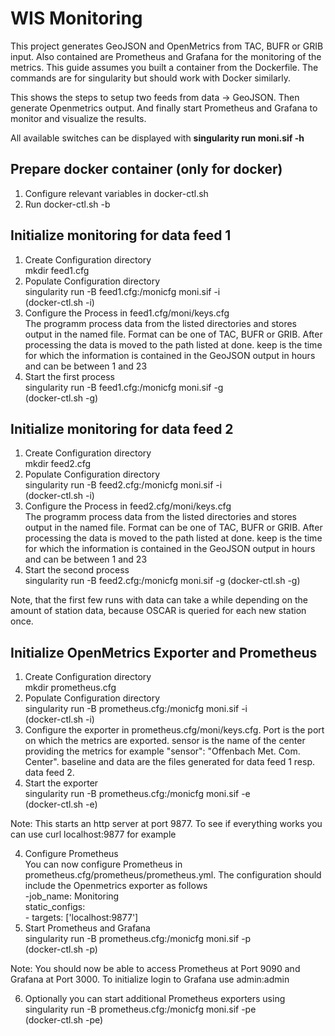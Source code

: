 # WIS Monitoring

This project generates GeoJSON and OpenMetrics from TAC, BUFR or GRIB input. Also contained are Prometheus and Grafana for the monitoring of the metrics. This guide assumes you built a container from the Dockerfile. The commands are for singularity but should work with Docker similarly.

This shows the steps to setup two feeds from data -> GeoJSON. Then generate Openmetrics output. And finally start Prometheus and Grafana to monitor and visualize the results.

All available switches can be displayed with **singularity run moni.sif -h**

## Prepare docker container (only for docker)
1. Configure relevant variables in docker-ctl.sh  
2. Run docker-ctl.sh -b  

## Initialize monitoring for data feed 1
1. Create Configuration directory  
   mkdir feed1.cfg
2. Populate Configuration directory  
   singularity run -B feed1.cfg:/monicfg moni.sif -i  
   (docker-ctl.sh -i)
3. Configure the Process in feed1.cfg/moni/keys.cfg  
   The programm process data from the listed directories and stores output in the named file. Format can be one of TAC, BUFR or GRIB. After processing the data is moved to the path listed at done. keep is the time for which the information is contained in the GeoJSON output in hours and can be between 1 and 23
4. Start the first process  
   singularity run -B feed1.cfg:/monicfg moni.sif -g   
   (docker-ctl.sh -g)

## Initialize monitoring for data feed 2
1. Create Configuration directory  
   mkdir feed2.cfg
2. Populate Configuration directory  
   singularity run -B feed2.cfg:/monicfg moni.sif -i  
   (docker-ctl.sh -i)
3. Configure the Process in feed2.cfg/moni/keys.cfg  
   The programm process data from the listed directories and stores output in the named file. Format can be one of TAC, BUFR or GRIB. After processing the data is moved to the path listed at done. keep is the time for which the information is contained in the GeoJSON output in hours and can be between 1 and 23
4. Start the second process  
   singularity run -B feed2.cfg:/monicfg moni.sif -g
   (docker-ctl.sh -g)
   
 Note, that the first few runs with data can take a while depending on the amount of station data, because OSCAR is queried for each new station once.
   
## Initialize OpenMetrics Exporter and Prometheus
1. Create Configuration directory  
   mkdir prometheus.cfg
2. Populate Configuration directory  
   singularity run -B prometheus.cfg:/monicfg moni.sif -i  
   (docker-ctl.sh -i)
3. Configure the exporter in prometheus.cfg/moni/keys.cfg. Port is the port on which the metrics are exported. sensor is the name of the center providing the metrics for example "sensor": "Offenbach Met. Com. Center". baseline and data are the files generated for data feed 1 resp. data feed 2. 
4. Start the exporter  
   singularity run -B prometheus.cfg:/monicfg moni.sif -e  
   (docker-ctl.sh -e)

Note: This starts an http server at port 9877. To see if everything works you can use curl localhost:9877 for example

4. Configure Prometheus  
   You can now configure Prometheus in prometheus.cfg/prometheus/prometheus.yml. The configuration should include the Openmetrics exporter as follows  
    -job_name: Monitoring    
        static_configs:  
            - targets: ['localhost:9877']
5. Start Prometheus and Grafana  
  singularity run -B prometheus.cfg:/monicfg moni.sif -p  
  (docker-ctl.sh -p)
  
Note: You should now be able to access Prometheus at Port 9090 and Grafana at Port 3000. To initialize login to Grafana use admin:admin

6. Optionally you can start additional Prometheus exporters using  
  singularity run -B prometheus.cfg:/monicfg moni.sif -pe  
  (docker-ctl.sh -pe)

